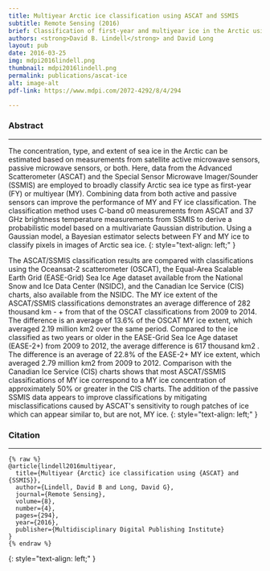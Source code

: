 ```yaml
---
title: Multiyear Arctic ice classification using ASCAT and SSMIS 
subtitle: Remote Sensing (2016) 
brief: Classification of first-year and multiyear ice in the Arctic using active radar and passive radiometers. 
authors: <strong>David B. Lindell</strong> and David Long 
layout: pub 
date: 2016-03-25
img: mdpi2016lindell.png
thumbnail: mdpi2016lindell.png
permalink: publications/ascat-ice
alt: image-alt
pdf-link: https://www.mdpi.com/2072-4292/8/4/294 

---
```


### Abstract
- - -

The concentration, type, and extent of sea ice in the Arctic can be estimated based on measurements from satellite active microwave sensors, passive microwave sensors, or both. Here, data from the Advanced Scatterometer (ASCAT) and the Special Sensor Microwave Imager/Sounder (SSMIS) are employed to broadly classify Arctic sea ice type as first-year (FY) or multiyear (MY). Combining data from both active and passive sensors can improve the performance of MY and FY ice classification. The classification method uses C-band σ0 measurements from ASCAT and 37 GHz brightness temperature measurements from SSMIS to derive a probabilistic model based on a multivariate Gaussian distribution. Using a Gaussian model, a Bayesian estimator selects between FY and MY ice to classify pixels in images of Arctic sea ice.
{: style="text-align: left;" }

The ASCAT/SSMIS classification results are compared with classifications using the Oceansat-2 scatterometer (OSCAT), the Equal-Area Scalable Earth Grid (EASE-Grid) Sea Ice Age dataset available from the National Snow and Ice Data Center (NSIDC), and the Canadian Ice Service (CIS) charts, also available from the NSIDC. The MY ice extent of the ASCAT/SSMIS classifications demonstrates an average difference of 282 thousand km - + from that of the OSCAT classifications from 2009 to 2014. The difference is an average of 13.6% of the OSCAT MY ice extent, which averaged 2.19 million km2 over the same period. Compared to the ice classified as two years or older in the EASE-Grid Sea Ice Age dataset (EASE-2+) from 2009 to 2012, the average difference is 617 thousand km2 . The difference is an average of 22.8% of the EASE-2+ MY ice extent, which averaged 2.79 million km2 from 2009 to 2012. Comparison with the Canadian Ice Service (CIS) charts shows that most ASCAT/SSMIS classifications of MY ice correspond to a MY ice concentration of approximately 50% or greater in the CIS charts. The addition of the passive SSMIS data appears to improve classifications by mitigating misclassifications caused by ASCAT's sensitivity to rough patches of ice which can appear similar to, but are not, MY ice.
{: style="text-align: left;" }

### Citation
- - -
```
{% raw %}
@article{lindell2016multiyear,
  title={Multiyear {Arctic} ice classification using {ASCAT} and {SSMIS}},
  author={Lindell, David B and Long, David G},
  journal={Remote Sensing},
  volume={8},
  number={4},
  pages={294},
  year={2016},
  publisher={Multidisciplinary Digital Publishing Institute}
}
{% endraw %}
```
{: style="text-align: left;" }


